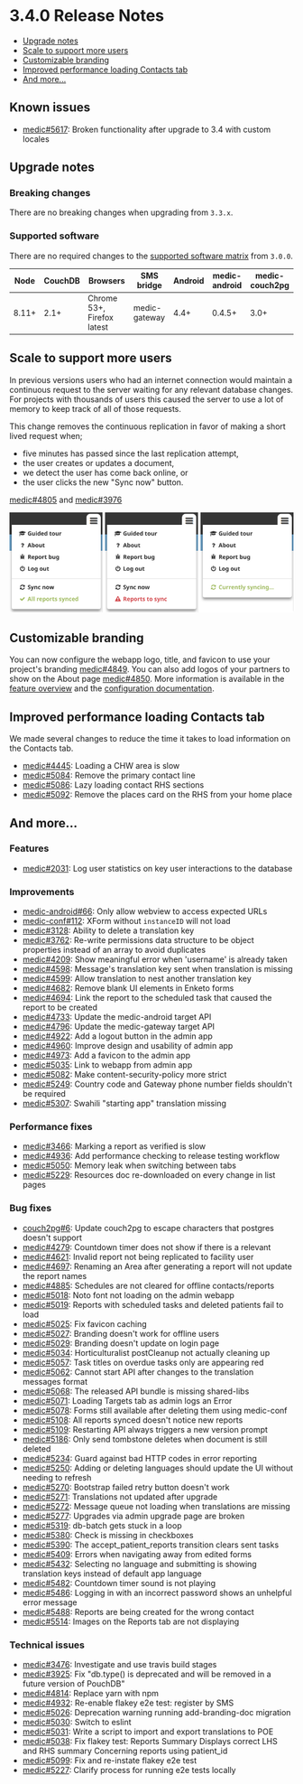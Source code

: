 # 3.4.0 Release Notes

- [Upgrade notes](#upgrade-notes)
- [Scale to support more users](#scale-to-support-more-users)
- [Customizable branding](#customizable-branding)
- [Improved performance loading Contacts tab](#improved-performance-loading-contacts-tab)
- [And more...](#and-more)

## Known issues

- [medic#5617](https://github.com/medic/medic/issues/5617): Broken functionality after upgrade to 3.4 with custom locales

## Upgrade notes

### Breaking changes

There are no breaking changes when upgrading from `3.3.x`.

### Supported software

There are no required changes to the [supported software matrix](https://docs.communityhealthtoolkit.org/core/overview/supported-software/) from `3.0.0`.

| Node | CouchDB | Browsers | SMS bridge | Android | medic-android | medic-couch2pg |
|----|----|----|----|----|----|---|
| 8.11+ | 2.1+ | Chrome 53+, Firefox latest | medic-gateway | 4.4+ | 0.4.5+ | 3.0+ |

## Scale to support more users

In previous versions users who had an internet connection would maintain a continuous request to the server waiting for any relevant database changes. For projects with thousands of users this caused the server to use a lot of memory to keep track of all of those requests.

This change removes the continuous replication in favor of making a short lived request when;

- five minutes has passed since the last replication attempt,
- the user creates or updates a document,
- we detect the user has come back online, or
- the user clicks the new "Sync now" button.

[medic#4805](https://github.com/medic/medic/issues/4805) and [medic#3976](https://github.com/medic/medic/issues/3976)

![Screenshots](images/3.4.0-sync-now.png)

## Customizable branding

You can now configure the webapp logo, title, and favicon to use your project's branding [medic#4849](https://github.com/medic/medic/issues/4849). You can also add logos of your partners to show on the About page [medic#4850](https://github.com/medic/medic/issues/4850). More information is available in the [feature overview](https://github.com/medic/medic-docs/blob/master/features/webapp-branding.pdf) and the [configuration documentation](https://docs.communityhealthtoolkit.org/apps/reference/resources/).

## Improved performance loading Contacts tab

We made several changes to reduce the time it takes to load information on the Contacts tab.

- [medic#4445](https://github.com/medic/medic/issues/4445): Loading a CHW area is slow
- [medic#5084](https://github.com/medic/medic/issues/5084): Remove the primary contact line
- [medic#5086](https://github.com/medic/medic/issues/5086): Lazy loading contact RHS sections
- [medic#5092](https://github.com/medic/medic/issues/5092): Remove the places card on the RHS from your home place

## And more...

### Features

- [medic#2031](https://github.com/medic/medic/issues/2031): Log user statistics on key user interactions to the database

### Improvements

- [medic-android#66](https://github.com/medic/medic-android/issues/66): Only allow webview to access expected URLs
- [medic-conf#112](https://github.com/medic/medic-conf/issues/112): XForm without `instanceID` will not load
- [medic#3128](https://github.com/medic/medic/issues/3128): Ability to delete a translation key
- [medic#3762](https://github.com/medic/medic/issues/3762): Re-write permissions data structure to be object properties instead of an array to avoid duplicates
- [medic#4209](https://github.com/medic/medic/issues/4209): Show meaningful error when 'username' is already taken
- [medic#4598](https://github.com/medic/medic/issues/4598): Message's translation key sent when translation is missing
- [medic#4599](https://github.com/medic/medic/issues/4599): Allow translation to nest another translation key
- [medic#4682](https://github.com/medic/medic/issues/4682): Remove blank UI elements in Enketo forms
- [medic#4694](https://github.com/medic/medic/issues/4694): Link the report to the scheduled task that caused the report to be created
- [medic#4733](https://github.com/medic/medic/issues/4733): Update the medic-android target API
- [medic#4796](https://github.com/medic/medic/issues/4796): Update the medic-gateway target API
- [medic#4922](https://github.com/medic/medic/issues/4922): Add a logout button in the admin app
- [medic#4960](https://github.com/medic/medic/issues/4960): Improve design and usability of admin app
- [medic#4973](https://github.com/medic/medic/issues/4973): Add a favicon to the admin app
- [medic#5035](https://github.com/medic/medic/issues/5035): Link to webapp from admin app
- [medic#5082](https://github.com/medic/medic/issues/5082): Make content-security-policy more strict
- [medic#5249](https://github.com/medic/medic/issues/5249): Country code and Gateway phone number fields shouldn't be required
- [medic#5307](https://github.com/medic/medic/issues/5307): Swahili "starting app" translation missing

### Performance fixes

- [medic#3466](https://github.com/medic/medic/issues/3466): Marking a report as verified is slow
- [medic#4936](https://github.com/medic/medic/issues/4936): Add performance checking to release testing workflow
- [medic#5050](https://github.com/medic/medic/issues/5050): Memory leak when switching between tabs
- [medic#5229](https://github.com/medic/medic/issues/5229): Resources doc re-downloaded on every change in list pages

### Bug fixes

- [couch2pg#6](https://github.com/medic/couch2pg/issues/6): Update couch2pg to escape characters that postgres doesn't support
- [medic#4279](https://github.com/medic/medic/issues/4279): Countdown timer does not show if there is a relevant
- [medic#4621](https://github.com/medic/medic/issues/4621): Invalid report not being replicated to facility user
- [medic#4697](https://github.com/medic/medic/issues/4697): Renaming an Area after generating a report will not update the report names
- [medic#4885](https://github.com/medic/medic/issues/4885): Schedules are not cleared for offline contacts/reports
- [medic#5018](https://github.com/medic/medic/issues/5018): Noto font not loading on the admin webapp
- [medic#5019](https://github.com/medic/medic/issues/5019): Reports with scheduled tasks and deleted patients fail to load
- [medic#5025](https://github.com/medic/medic/issues/5025): Fix favicon caching
- [medic#5027](https://github.com/medic/medic/issues/5027): Branding doesn't work for offline users
- [medic#5029](https://github.com/medic/medic/issues/5029): Branding doesn't update on login page
- [medic#5034](https://github.com/medic/medic/issues/5034): Horticulturalist postCleanup not actually cleaning up
- [medic#5057](https://github.com/medic/medic/issues/5057): Task titles on overdue tasks only are appearing red
- [medic#5062](https://github.com/medic/medic/issues/5062): Cannot start API after changes to the translation messages format
- [medic#5068](https://github.com/medic/medic/issues/5068): The released API bundle is missing shared-libs
- [medic#5071](https://github.com/medic/medic/issues/5071): Loading Targets tab as admin logs an Error
- [medic#5078](https://github.com/medic/medic/issues/5078): Forms still available after deleting them using medic-conf
- [medic#5108](https://github.com/medic/medic/issues/5108): All reports synced doesn't notice new reports
- [medic#5109](https://github.com/medic/medic/issues/5109): Restarting API always triggers a new version prompt
- [medic#5186](https://github.com/medic/medic/issues/5186): Only send tombstone deletes when document is still deleted
- [medic#5234](https://github.com/medic/medic/issues/5234): Guard against bad HTTP codes in error reporting
- [medic#5250](https://github.com/medic/medic/issues/5250): Adding or deleting languages should update the UI without needing to refresh
- [medic#5270](https://github.com/medic/medic/issues/5270): Bootstrap failed retry button doesn't work
- [medic#5271](https://github.com/medic/medic/issues/5271): Translations not updated after upgrade
- [medic#5272](https://github.com/medic/medic/issues/5272): Message queue not loading when translations are missing
- [medic#5277](https://github.com/medic/medic/issues/5277): Upgrades via admin upgrade page are broken
- [medic#5319](https://github.com/medic/medic/issues/5319): db-batch gets stuck in a loop
- [medic#5380](https://github.com/medic/medic/issues/5380): Check is missing in checkboxes
- [medic#5390](https://github.com/medic/medic/issues/5390): The accept_patient_reports transition clears sent tasks
- [medic#5409](https://github.com/medic/medic/issues/5409): Errors when navigating away from edited forms
- [medic#5432](https://github.com/medic/medic/issues/5432): Selecting no language and submitting is showing translation keys instead of default app language
- [medic#5482](https://github.com/medic/medic/issues/5482): Countdown timer sound is not playing
- [medic#5486](https://github.com/medic/medic/issues/5486): Logging in with an incorrect password shows an unhelpful error message
- [medic#5488](https://github.com/medic/medic/issues/5488): Reports are being created for the wrong contact
- [medic#5514](https://github.com/medic/medic/issues/5514): Images on the Reports tab are not displaying

### Technical issues

- [medic#3476](https://github.com/medic/medic/issues/3476): Investigate and use travis build stages
- [medic#3925](https://github.com/medic/medic/issues/3925): Fix "db.type() is deprecated and will be removed in a future version of PouchDB"
- [medic#4814](https://github.com/medic/medic/issues/4814): Replace yarn with npm
- [medic#4932](https://github.com/medic/medic/issues/4932): Re-enable flakey e2e test: register by SMS
- [medic#5026](https://github.com/medic/medic/issues/5026): Deprecation warning running add-branding-doc migration
- [medic#5030](https://github.com/medic/medic/issues/5030): Switch to eslint
- [medic#5031](https://github.com/medic/medic/issues/5031): Write a script to import and export translations to POE
- [medic#5038](https://github.com/medic/medic/issues/5038): Fix flakey test: Reports Summary Displays correct LHS and RHS summary Concerning reports using patient_id
- [medic#5099](https://github.com/medic/medic/issues/5099): Fix and re-instate flakey e2e test
- [medic#5227](https://github.com/medic/medic/issues/5227): Clarify process for running e2e tests locally
